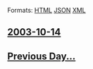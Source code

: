 
Formats: [HTML](2003/10/14/index.html)  [JSON](2003/10/14/index.json)  [XML](2003/10/14/index.xml)  

## [2003-10-14](/news/2003/10/14/index.md)

## [Previous Day...](/news/2003/10/13/index.md)

